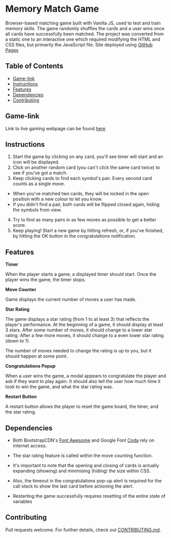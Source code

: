 # Memory Match Game

Browser-based matching game built with Vanilla JS, used to test and train memory skills. The game randomly shuffles the cards and a user wins once all cards have successfully been matched. The project was converted from a static one to an interactive one which required modifying the HTML and CSS files, but primarily the JavaScript file. Site deployed using [GitHub Pages](https://pages.github.com/)

## Table of Contents

* [Game-link](#game-link)
* [Instructions](#instructions)
* [Features](#features)
* [Dependencies](#dependencies)
* [Contributing](#contributing)

## Game-link

Link to live gaming webpage can be found [here](https://miriampayne.github.io/fend-project-memory-game/)

## Instructions

1. Start the game by clicking on any card, you'll see timer will start and an icon will be displayed.
2. Click on another random card (you can't click the same card twice) to see if you've got a match.
3. Keep clicking cards to find each symbol's pair. Every second card counts as a single move.
  - When you've matched two cards, they will be locked in the open position with a new colour to let you know.
  - If you didn't find a pair, both cards will be flipped closed again, hiding the symbols from view.
4. Try to find as many pairs in as few moves as possible to get a better score.
5. Keep playing! Start a new game by hitting refresh, or, if you've finished, by hitting the OK button in the congratulations notification.

## Features

**Timer**

When the player starts a game, a displayed timer should start. Once the player wins the game, the timer stops.

**Move Counter**

Game displays the current number of moves a user has made.

**Star Rating**

The game displays a star rating (from 1 to at least 3) that reflects the player's performance. At the beginning of a game, it should display at least 3 stars. After some number of moves, it should change to a lower star rating. After a few more moves, it should change to a even lower star rating (down to 1).

The number of moves needed to change the rating is up to you, but it should happen at some point.

**Congratulations Popup**

When a user wins the game, a modal appears to congratulate the player and ask if they want to play again. It should also tell the user how much time it took to win the game, and what the star rating was.

**Restart Button**

A restart button allows the player to reset the game board, the timer, and the star rating.

## Dependencies

- Both BootstrapCDN's [Font Awesome](https://www.bootstrapcdn.com/fontawesome/) and Google Font [Coda](https://fonts.google.com/specimen/Coda?selection.family=Coda&query=coda) rely on internet access.

- The star rating feature is called within the move counting function.

- It's important to note that the opening and closing of cards is actually expanding (showing) and minimising (hiding) the size within CSS.

- Also, the timeout in the congratulations pop-up alert is required for the call stack to show the last card before actioning the alert.

- Restarting the game successfully requires resetting of the entire state of variables

## Contributing

Pull requests welcome. For further details, check out [CONTRIBUTING.md](CONTRIBUTING.md).
